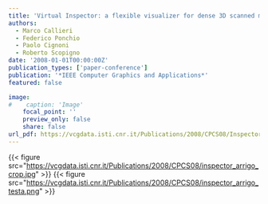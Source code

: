 ```yaml
---
title: 'Virtual Inspector: a flexible visualizer for dense 3D scanned models'
authors:
  - Marco Callieri
  - Federico Ponchio
  - Paolo Cignoni
  - Roberto Scopigno
date: '2008-01-01T00:00:00Z'
publication_types: ['paper-conference']
publication: '*IEEE Computer Graphics and Applications*'
featured: false

image:
#    caption: 'Image'
    focal_point: ''
    preview_only: false
    share: false
url_pdf: https://vcgdata.isti.cnr.it/Publications/2008/CPCS08/Inspector_IEEECGA_07.pdf
---
```

{{< figure src="https://vcgdata.isti.cnr.it/Publications/2008/CPCS08/inspector_arrigo_crop.jpg" >}}
{{< figure src="https://vcgdata.isti.cnr.it/Publications/2008/CPCS08/inspector_arrigo_testa.png" >}}
